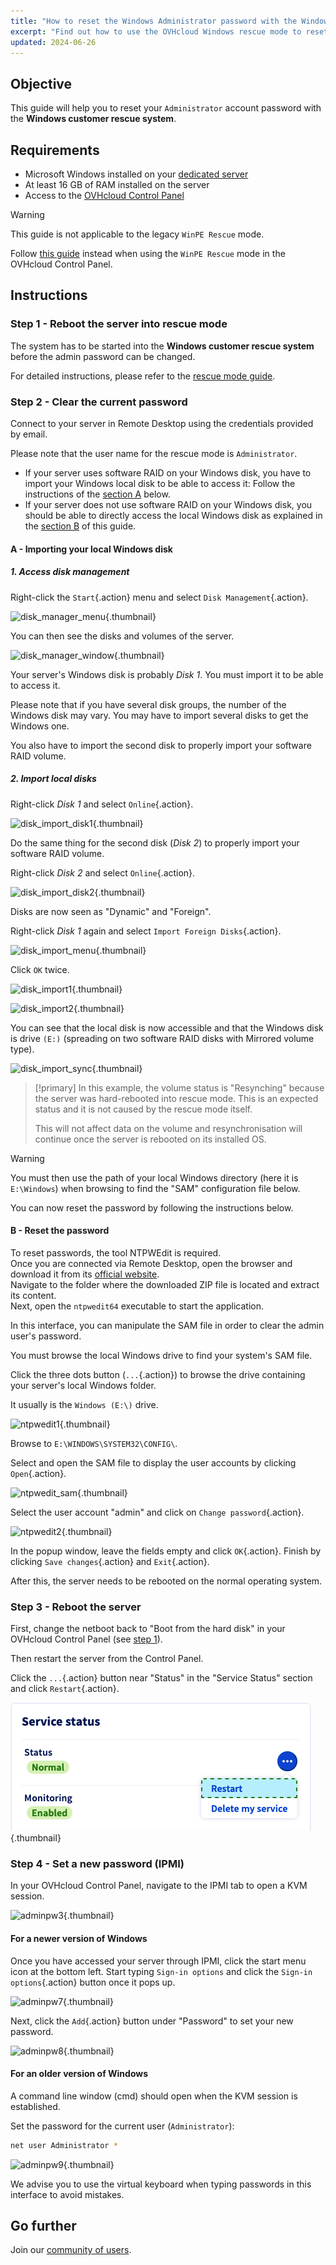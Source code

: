 ```yaml
---
title: "How to reset the Windows Administrator password with the Windows customer rescue system"
excerpt: "Find out how to use the OVHcloud Windows rescue mode to reset the password of the Administrator account on a Windows dedicated server"
updated: 2024-06-26
---
```


## Objective

This guide will help you to reset your `Administrator` account password with the **Windows customer rescue system**.

## Requirements

- Microsoft Windows installed on your [dedicated server](/links/bare-metal/bare-metal)
- At least 16 GB of RAM installed on the server
- Access to the [OVHcloud Control Panel](/links/manager)

> [!warning]
>
> This guide is not applicable to the legacy `WinPE Rescue` mode.
>
> Follow [this guide](/pages/bare_metal_cloud/dedicated_servers/changing-admin-password-on-windows) instead when using the `WinPE Rescue` mode in the OVHcloud Control Panel.

## Instructions

### Step 1 - Reboot the server into rescue mode <a name="step1"></a>

The system has to be started into the **Windows customer rescue system** before the admin password can be changed.

For detailed instructions, please refer to the [rescue mode guide](/pages/bare_metal_cloud/dedicated_servers/rescue-customer-windows).

### Step 2 - Clear the current password <a name="step2"></a>

Connect to your server in Remote Desktop using the credentials provided by email.

Please note that the user name for the rescue mode is `Administrator`.

- If your server uses software RAID on your Windows disk, you have to import your Windows local disk to be able to access it: Follow the instructions of the [section A](#sectionA) below.
- If your server does not use software RAID on your Windows disk, you should be able to directly access the local Windows disk as explained in the [section B](#sectionB) of this guide.

#### A - Importing your local Windows disk <a name="sectionA"></a>

##### 1. Access disk management

Right-click the `Start`{.action} menu and select `Disk Management`{.action}.

![disk_manager_menu](images/disk_manager_menu.png){.thumbnail}

You can then see the disks and volumes of the server.

![disk_manager_window](images/disk_manager_window1.png){.thumbnail}

Your server's Windows disk is probably *Disk 1*. You must import it to be able to access it.

Please note that if you have several disk groups, the number of the Windows disk may vary. You may have to import several disks to get the Windows one.

You also have to import the second disk to properly import your software RAID volume.

##### 2. Import local disks

Right-click *Disk 1* and select `Online`{.action}.

![disk_import_disk1](images/disk_manager_disk1on.png){.thumbnail}

Do the same thing for the second disk (*Disk 2*) to properly import your software RAID volume.

Right-click *Disk 2* and select `Online`{.action}.

![disk_import_disk2](images/disk_manager_disk2on.png){.thumbnail}

Disks are now seen as "Dynamic" and "Foreign".

Right-click *Disk 1* again and select `Import Foreign Disks`{.action}.

![disk_import_menu](images/disk_manager_diskimport.png){.thumbnail}

Click `OK` twice.

![disk_import1](images/disk_import1.png){.thumbnail}

![disk_import2](images/disk_import2.png){.thumbnail}

You can see that the local disk is now accessible and that the Windows disk is drive `(E:)` (spreading on two software RAID disks with Mirrored volume type).

![disk_import_sync](images/disk_import_sync.png){.thumbnail}

> [!primary]
> In this example, the volume status is "Resynching" because the server was hard-rebooted into rescue mode. This is an expected status and it is not caused by the rescue mode itself.
> 
> This will not affect data on the volume and resynchronisation will continue once the server is rebooted on its installed OS.

> [!warning]
>
> You must then use the path of your local Windows directory (here it is `E:\Windows`) when browsing to find the "SAM" configuration file below.

You can now reset the password by following the instructions below.

#### B - Reset the password <a name="sectionB"></a>

To reset passwords, the tool NTPWEdit is required.<br>
Once you are connected via Remote Desktop, open the browser and download it from its [official website](http://www.cdslow.org.ru/files/ntpwedit/ntpwed07.zip).<br>
Navigate to the folder where the downloaded ZIP file is located and extract its content.<br>
Next, open the `ntpwedit64` executable to start the application.

In this interface, you can manipulate the SAM file in order to clear the admin user's password.

You must browse the local Windows drive to find your system's SAM file.

Click the three dots button (`...`{.action}) to browse the drive containing your server's local Windows folder.

It usually is the `Windows (E:\)` drive.

![ntpwedit1](images/ntpwedit_1.png){.thumbnail}

Browse to `E:\WINDOWS\SYSTEM32\CONFIG\`.

Select and open the SAM file to display the user accounts by clicking `Open`{.action}.

![ntpwedit_sam](images/SAM.png){.thumbnail}

Select the user account "admin" and click on `Change password`{.action}.

![ntpwedit2](images/ntpwedit_2.png){.thumbnail}

In the popup window, leave the fields empty and click `OK`{.action}. Finish by clicking `Save changes`{.action} and `Exit`{.action}.

After this, the server needs to be rebooted on the normal operating system.

### Step 3 - Reboot the server <a name="step3"></a>

First, change the netboot back to "Boot from the hard disk" in your OVHcloud Control Panel (see [step 1](#step1)).

Then restart the server from the Control Panel.

Click the `...`{.action} button near "Status" in the "Service Status" section and click `Restart`{.action}.

![reboot](/pages/assets/screens/control_panel/product-selection/bare-metal-cloud/dedicated-servers/general-information/cp_dedicated_restart.png){.thumbnail}

### Step 4 - Set a new password (IPMI) <a name="step4"></a>

In your OVHcloud Control Panel, navigate to the IPMI tab to open a KVM session.

![adminpw3](images/adminpw3.png){.thumbnail}

#### For a newer version of Windows

Once you have accessed your server through IPMI, click the start menu icon at the bottom left. Start typing `Sign-in options` and click the `Sign-in options`{.action} button once it pops up.

![adminpw7](images/adminpw7.png){.thumbnail}

Next, click the `Add`{.action} button under "Password" to set your new password.

![adminpw8](images/adminpw8.png){.thumbnail}

#### For an older version of Windows

A command line window (cmd) should open when the KVM session is established.

Set the password for the current user (`Administrator`):

```bash
net user Administrator *
```

![adminpw9](images/adminpw9.png){.thumbnail}

We advise you to use the virtual keyboard when typing passwords in this interface to avoid mistakes.

## Go further

Join our [community of users](/links/community).
